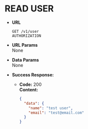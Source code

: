 # READ USER

- **URL**

  `GET /v1/user` <br/>
  `AUTHORIZATION`

- **URL Params** <br/>
  None

- **Data Params** <br/>
  None

- **Success Response:**

  - **Code:** 200 <br/>
    **Content:**

    ```json
    {
      "data": {
        "name": "test user",
        "email": "test@email.com"
      }
    }
    ```
